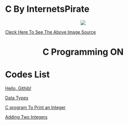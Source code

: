 
   #  C By InternetsPirate
<p align="center">

  <img src="https://wallpapercave.com/wp/wp3295252.jpg">
  
  [Cleck Here To See The Above Image Source](https://wallpapercave.com/)

  <h1 align="center">C Programming ON</h1>

</p>

# Codes List

[Hello, Githib!](https://github.com/internetspirate/C/blob/main/Hello%2C%20Githib!) 

[Data Types](https://github.com/internetspirate/C/blob/main/Data%20Types)

[C program To Print an Integer](https://github.com/internetspirate/C/blob/main/C%20Program%20to%20Print%20an%20Integer%20(Entered%20by%20the%20User))

[Adding Two Integers](https://github.com/internetspirate/C/blob/main/Add%20To%20Integers)
